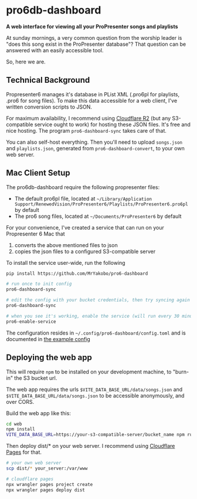 # pro6db-dashboard

**A web interface for viewing all your ProPresenter songs and playlists**

At sunday mornings, a very common question from the worship leader is "does this song exist in the ProPresenter database"?
That question can be answered with an easily accessible tool.

So, here we are.

## Technical Background

Propresenter6 manages it's database in PList XML (.pro6pl for playlists, .pro6 for song files). To make this data accessible for a web client, I've written conversion scripts to JSON.

For maximum availability, I recommend using [Cloudflare R2][1] (but any S3-compatible service ought to work) for hosting these JSON files. It's free and nice hosting. The program `pro6-dashboard-sync` takes care of that.

You can also self-host everything. Then you'll need to upload `songs.json` and `playlists.json`, generated from `pro6-dashboard-convert`, to your own web server.

## Mac Client Setup

The pro6db-dashboard require the following propresenter files:

- The default pro6pl file, located at `~/Library/Application Support/RenewedVision/ProPresenter6/Playlists/ProPresenter6.pro6pl` by default
- The pro6 song files, located at `~/Documents/ProPresenter6` by default

For your convenience, I've created a service that can run on your Propresenter 6 Mac
that

1. converts the above mentioned files to json
2. copies the json files to a configured S3-compatible server

To install the service user-wide, run the following

```bash
pip install https://github.com/MrYakobo/pro6-dashboard

# run once to init config
pro6-dashboard-sync

# edit the config with your bucket credentials, then try syncing again
pro6-dashboard-sync

# when you see it's working, enable the service (will run every 30 minutes)
pro6-enable-service
```

The configuration resides in `~/.config/pro6-dashboard/config.toml`
and is documented in [the example config](./sync_service/pro6_dashboard_sync/example.config.toml)

## Deploying the web app

This will require `npm` to be installed on your development machine, to "burn-in" the S3 bucket url.

The web app requires the urls `$VITE_DATA_BASE_URL/data/songs.json` and `$VITE_DATA_BASE_URL/data/songs.json` to be accessible anonymously, and over CORS.

Build the web app like this:

```bash
cd web
npm install
VITE_DATA_BASE_URL=https://your-s3-compatible-server/bucket_name npm run build
```

Then deploy dist/* on your web server. I recommend using [Cloudflare Pages][2] for that.

```bash
# your own web server
scp dist/* your_server:/var/www

# cloudflare pages
npx wrangler pages project create
npx wrangler pages deploy dist
```

[1]: https://www.cloudflare.com/developer-platform/r2/
[2]: https://pages.cloudflare.com/